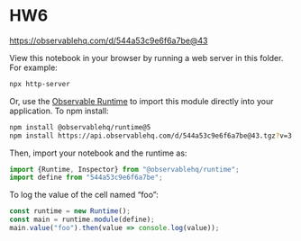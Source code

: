 # HW6

https://observablehq.com/d/544a53c9e6f6a7be@43

View this notebook in your browser by running a web server in this folder. For
example:

~~~sh
npx http-server
~~~

Or, use the [Observable Runtime](https://github.com/observablehq/runtime) to
import this module directly into your application. To npm install:

~~~sh
npm install @observablehq/runtime@5
npm install https://api.observablehq.com/d/544a53c9e6f6a7be@43.tgz?v=3
~~~

Then, import your notebook and the runtime as:

~~~js
import {Runtime, Inspector} from "@observablehq/runtime";
import define from "544a53c9e6f6a7be";
~~~

To log the value of the cell named “foo”:

~~~js
const runtime = new Runtime();
const main = runtime.module(define);
main.value("foo").then(value => console.log(value));
~~~
